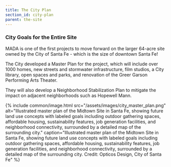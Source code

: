 ```yaml
---
title: The City Plan
section_id: city-plan
parent: the-site
---
```


### City Goals for the Entire Site

MADA is one of the first projects to move forward on the larger 64-acre site owned by the City of Santa Fe - which is the size of downtown Santa Fe!

The City developed a Master Plan for the project, which will include over 1000 homes, new streets and stormwater infrastructure, film studios, a City library, open spaces and parks, and renovation of the Greer Garson Performing Arts Theater.

They will also develop a Neighborhood Stabilization Plan to mitigate the impact on adjacent neighborhoods such as Hopewell Mann.

{% include common/image.html
  src="/assets/images/city_master_plan.png"
  alt="Illustrated master plan of the Midtown Site in Santa Fe, showing future land use concepts with labeled goals including outdoor gathering spaces, affordable housing, sustainability features, job generation facilities, and neighborhood connectivity, surrounded by a detailed map of the surrounding city."
  caption="Illustrated master plan of the Midtown Site in Santa Fe, showing future land use concepts with labeled goals including outdoor gathering spaces, affordable housing, sustainability features, job generation facilities, and neighborhood connectivity, surrounded by a detailed map of the surrounding city. Credit: Opticos Design, City of Santa Fe"
%}
